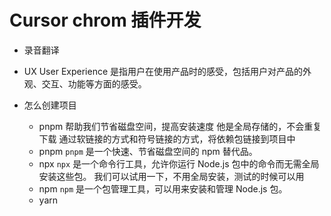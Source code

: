 # Cursor chrom 插件开发

- 录音翻译

- UX
    User Experience
    是指用户在使用产品时的感受，包括用户对产品的外观、交互、功能等方面的感受。

- 怎么创建项目
    - pnpm
        帮助我们节省磁盘空间，提高安装速度
        他是全局存储的，不会重复下载 
        通过软链接的方式和符号链接的方式，将依赖包链接到项目中
    - pnpm 
        `pnpm` 是一个快速、节省磁盘空间的 npm 替代品。
    - npx 
        `npx` 是一个命令行工具，允许你运行 Node.js 包中的命令而无需全局安装这些包。
        我们可以试用一下，不用全局安装，测试的时候可以用
    - npm
        `npm` 是一个包管理工具，可以用来安装和管理 Node.js 包。
    - yarn
        


